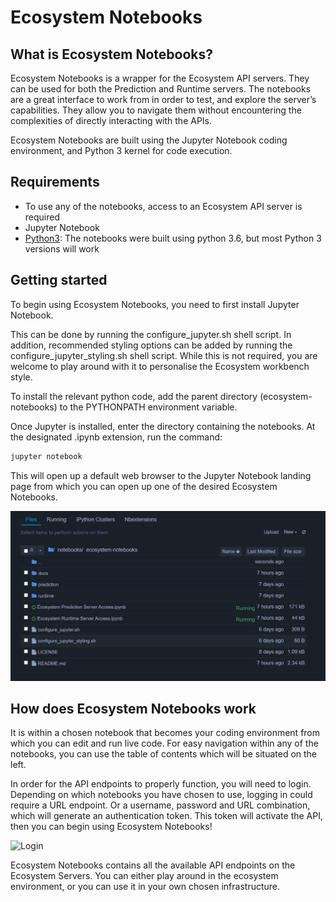 # Ecosystem Notebooks

## What is Ecosystem Notebooks?

Ecosystem Notebooks is a wrapper for the Ecosystem API servers. They can be used for both the Prediction and Runtime servers. 
The notebooks are a great interface to work from in order to test, and explore the server’s capabilities. They allow you to navigate them without encountering the complexities of directly interacting with the APIs.

Ecosystem Notebooks are built using the Jupyter Notebook coding environment, and Python 3 kernel for code execution.

## Requirements

* To use any of the notebooks, access to an Ecosystem API server is required
* Jupyter Notebook
* [Python3](https://www.python.org/downloads/): The notebooks were built using python 3.6, but most Python 3 versions will work

## Getting started

To begin using Ecosystem Notebooks, you need to first install Jupyter Notebook.

This can be done by running the configure_jupyter.sh shell script. 
In addition, recommended styling options can be added by running the configure_jupyter_styling.sh shell script. While this is not required, you are welcome to play around with it to personalise the Ecosystem workbench style.

To install the relevant python code, add the parent directory (ecosystem-notebooks) to the PYTHONPATH environment variable. 

Once Jupyter is installed, enter the directory containing the notebooks. At the designated .ipynb extension, run the command:
```bash
jupyter notebook
```
This will open up a default web browser to the Jupyter Notebook landing page from which you can open up one of the desired Ecosystem Notebooks.

![Jupyter Landing Page](https://github.com/ecosystemai/ecosystem-notebooks/blob/master/docs/images/jupyter_landing_page.png "Jupyter Landing Page")

## How does Ecosystem Notebooks work

It is within a chosen notebook that becomes your coding environment from which you can edit and run live code. For easy navigation within any of the notebooks, you can use the table of contents which will be situated on the left.

In order for the API endpoints to properly function, you will need to login. Depending on which notebooks you have chosen to use, logging in could require a URL endpoint. Or a username, password and URL combination, which will generate an authentication token. This token will activate the API, then you can begin using Ecosystem Notebooks!

![Login](https://github.com/ecosystemai/ecosystem-notebooks/blob/master/docs/images/login.png "Login")

Ecosystem Notebooks contains all the available API endpoints on the Ecosystem Servers. You can either play around in the ecosystem environment, or you can use it in your own chosen infrastructure.

